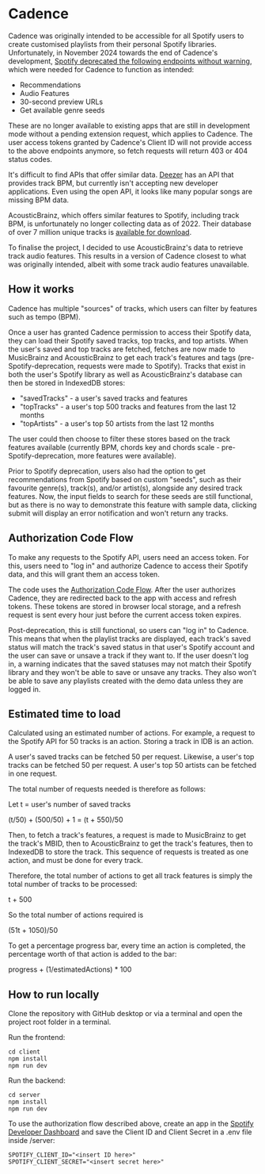 # Cadence

Cadence was originally intended to be accessible for all Spotify users to create customised playlists from their personal Spotify libraries. Unfortunately, in November 2024 towards the end of Cadence's development, [Spotify deprecated the following endpoints without warning](https://developer.spotify.com/blog/2024-11-27-changes-to-the-web-api), which were needed for Cadence to function as intended:

- Recommendations
- Audio Features
- 30-second preview URLs
- Get available genre seeds

These are no longer available to existing apps that are still in development mode without a pending extension request, which applies to Cadence. The user access tokens granted by Cadence's Client ID will not provide access to the above endpoints anymore, so fetch requests will return 403 or 404 status codes.

It's difficult to find APIs that offer similar data. [Deezer](https://developers.deezer.com/myapps) has an API that provides track BPM, but currently isn't accepting new developer applications. Even using the open API, it looks like many popular songs are missing BPM data.

AcousticBrainz, which offers similar features to Spotify, including track BPM, is unfortunately no longer collecting data as of 2022. Their database of over 7 million unique tracks is [available for download](https://acousticbrainz.org/download).

To finalise the project, I decided to use AcousticBrainz's data to retrieve track audio features. This results in a version of Cadence closest to what was originally intended, albeit with some track audio features unavailable.

## How it works

Cadence has multiple "sources" of tracks, which users can filter by features such as tempo (BPM).

Once a user has granted Cadence permission to access their Spotify data, they can load their Spotify saved tracks, top tracks, and top artists. When the user's saved and top tracks are fetched, fetches are now made to MusicBrainz and AcousticBrainz to get each track's features and tags (pre-Spotify-deprecation, requests were made to Spotify). Tracks that exist in both the user's Spotify library as well as AcousticBrainz's database can then be stored in IndexedDB stores:

- "savedTracks" - a user's saved tracks and features
- "topTracks" - a user's top 500 tracks and features from the last 12 months
- "topArtists" - a user's top 50 artists from the last 12 months

The user could then choose to filter these stores based on the track features available (currently BPM, chords key and chords scale - pre-Spotify-deprecation, more features were available).

Prior to Spotify deprecation, users also had the option to get recommendations from Spotify based on custom "seeds", such as their favourite genre(s), track(s), and/or artist(s), alongside any desired track features. Now, the input fields to search for these seeds are still functional, but as there is no way to demonstrate this feature with sample data, clicking submit will display an error notification and won't return any tracks.

## Authorization Code Flow

To make any requests to the Spotify API, users need an access token. For this, users need to "log in" and authorize Cadence to access their Spotify data, and this will grant them an access token.

The code uses the [Authorization Code Flow](https://developer.spotify.com/documentation/web-api/tutorials/code-flow). After the user authorizes Cadence, they are redirected back to the app with access and refresh tokens. These tokens are stored in browser local storage, and a refresh request is sent every hour just before the current access token expires.

Post-deprecation, this is still functional, so users can "log in" to Cadence. This means that when the playlist tracks are displayed, each track's saved status will match the track's saved status in that user's Spotify account and the user can save or unsave a track if they want to. If the user doesn't log in, a warning indicates that the saved statuses may not match their Spotify library and they won't be able to save or unsave any tracks. They also won't be able to save any playlists created with the demo data unless they are logged in.

## Estimated time to load

Calculated using an estimated number of actions. For example, a request to the Spotify API for 50 tracks is an action. Storing a track in IDB is an action.

A user's saved tracks can be fetched 50 per request. Likewise, a user's top tracks can be fetched 50 per request. A user's top 50 artists can be fetched in one request.

The total number of requests needed is therefore as follows:

Let t = user's number of saved tracks

(t/50) + (500/50) + 1 = (t + 550)/50

Then, to fetch a track's features, a request is made to MusicBrainz to get the track's MBID, then to AcousticBrainz to get the track's features, then to IndexedDB to store the track. This sequence of requests is treated as one action, and must be done for every track.

Therefore, the total number of actions to get all track features is simply the total number of tracks to be processed:

t + 500

So the total number of actions required is

(51t + 1050)/50

To get a percentage progress bar, every time an action is completed, the percentage worth of that action is added to the bar:

progress + (1/estimatedActions) \* 100

## How to run locally

Clone the repository with GitHub desktop or via a terminal and open the project root folder in a terminal.

Run the frontend:

```
cd client
npm install
npm run dev
```

Run the backend:

```
cd server
npm install
npm run dev
```

To use the authorization flow described above, create an app in the [Spotify Developer Dashboard](https://developer.spotify.com/dashboard) and save the Client ID and Client Secret in a .env file inside /server:

```
SPOTIFY_CLIENT_ID="<insert ID here>"
SPOTIFY_CLIENT_SECRET="<insert secret here>"
```
